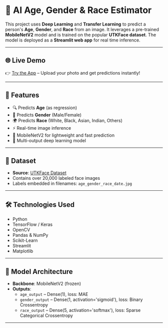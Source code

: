# 🧠 AI Age, Gender & Race Estimator

This project uses **Deep Learning** and **Transfer Learning** to predict a person's **Age**, **Gender**, and **Race** from an image. It leverages a pre-trained **MobileNetV2** model and is trained on the popular **UTKFace dataset**. The model is deployed as a **Streamlit web app** for real time inference.

---

## 🌐 Live Demo

👉 [Try the App](https://ai-age-gender-race-estimator-i2rarf6qkjtruwpjo2cbxj.streamlit.app/) – Upload your photo and get predictions instantly!

---

## 🧾 Features

- 🔍 Predicts **Age** (as regression)
- 🚻 Predicts **Gender** (Male/Female)
- 🌍 Predicts **Race** (White, Black, Asian, Indian, Others)
- ⚡ Real-time image inference
- 📱 MobileNetV2 for lightweight and fast prediction
- 🧠 Multi-output deep learning model

---

## 📁 Dataset

- **Source**: [UTKFace Dataset](https://www.kaggle.com/datasets/jangedoo/utkface-new)
- Contains over 20,000 labeled face images
- Labels embedded in filenames: `age_gender_race_date.jpg`

---

## 🛠️ Technologies Used

- Python
- TensorFlow / Keras
- OpenCV
- Pandas & NumPy
- Scikit-Learn
- Streamlit
- Matplotlib

---

## 🧠 Model Architecture

- **Backbone**: MobileNetV2 (frozen)
- **Outputs**:
  - `age_output` – Dense(1), loss: MAE
  - `gender_output` – Dense(1, activation='sigmoid'), loss: Binary Crossentropy
  - `race_output` – Dense(5, activation='softmax'), loss: Sparse Categorical Crossentropy

---

